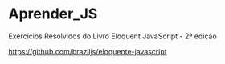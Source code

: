 # Aprender_JS
Exercícios Resolvidos do Livro Eloquent JavaScript - 2ª edição

https://github.com/braziljs/eloquente-javascript
